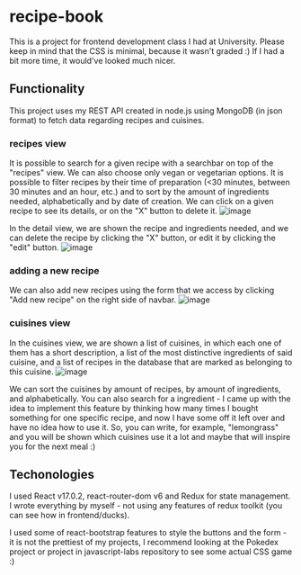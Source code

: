 # recipe-book
This is a project for frontend development class I had at University.
Please keep in mind that the CSS is minimal, because it wasn't graded :) If I had a bit more time, it would've looked much nicer.

## Functionality
This project uses my REST API created in node.js using MongoDB (in json format) to fetch data regarding recipes and cuisines. 

### recipes view
It is possible to search for a given recipe with a searchbar on top of the "recipes" view. We can also choose only vegan or vegetarian options. It is possible to filter recipes by their time of preparation (<30 minutes, between 30 minutes and an hour, etc.) and to sort by the amount of ingredients needed, alphabetically and by date of creation. We can click on a given recipe to see its details, or on the "X" button to delete it. 
![image](https://user-images.githubusercontent.com/75100203/164701104-43393206-50a7-4b26-b91f-fb968e3f66f8.png)

In the detail view, we are shown the recipe and ingredients needed, and we can delete the recipe by clicking the "X" button, or edit it by clicking the "edit" button.
![image](https://user-images.githubusercontent.com/75100203/164701432-495583c5-86c0-416c-8004-28fc21d48a8a.png)

### adding a new recipe
We can also add new recipes using the form that we access by clicking "Add new recipe" on the right side of navbar.
![image](https://user-images.githubusercontent.com/75100203/164701900-e184ecf9-226f-4e65-b789-4adfa4d61740.png)

### cuisines view
In the cuisines view, we are shown a list of cuisines, in which each one of them has a short description, a list of the most distinctive ingredients of said cuisine, and a list of recipes in the database that are marked as belonging to this cuisine.
![image](https://user-images.githubusercontent.com/75100203/164702351-e0d350e6-9178-4da4-9550-12d7a4b76dfb.png)

We can sort the cuisines by amount of recipes, by amount of ingredients, and alphabetically.
You can also search for a ingredient - I came up with the idea to implement this feature by thinking how many times I bought something for one specific recipe, and now I have some off it left over and have no idea how to use it. So, you can write, for example, "lemongrass" and you will be shown which cuisines use it a lot and maybe that will inspire you for the next meal :)

## Techonologies 
I used React v17.0.2, react-router-dom v6 and Redux for state management. I wrote everything by myself - not using any features of redux toolkit (you can see how in frontend/ducks).

I used some of react-bootstrap features to style the buttons and the form - it is not the prettiest of my projects, I recommend looking at the Pokedex project or project in javascript-labs repository to see some actual CSS game :)
